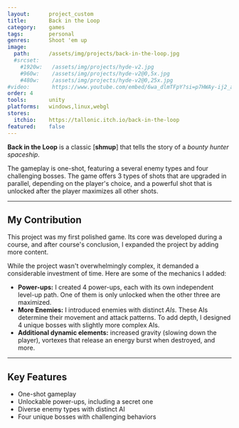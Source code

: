 ```yaml
---
layout:      project_custom
title:       Back in the Loop
category:    games
tags:        personal
genres:      Shoot 'em up
image:
  path:      /assets/img/projects/back-in-the-loop.jpg
  #srcset:
    #1920w:   /assets/img/projects/hyde-v2.jpg
    #960w:    /assets/img/projects/hyde-v2@0,5x.jpg
    #480w:    /assets/img/projects/hyde-v2@0,25x.jpg
#video:       https://www.youtube.com/embed/6wa_dlmTFpY?si=p7HWAy-ij2_aQ1hI
order: 4
tools:       unity
platforms:   windows,linux,webgl
stores:
  itchio:    https://tallonic.itch.io/back-in-the-loop
featured:    false
---
```

<!-- This is commented out. -->

**Back in the Loop** is a classic [**shmup**] that tells the story of a *bounty hunter spaceship*.

The gameplay is one-shot, featuring a several enemy types and four challenging bosses.
The game offers 3 types of shots that are upgraded in parallel, depending on the player's choice, and a powerful shot that is unlocked after the player maximizes all other shots.

***

## My Contribution
This project was my first polished game.
Its core was developed during a course, and after course's conclusion, I expanded the project by adding more content.

While the project wasn't overwhelmingly complex, it demanded a considerable investment of time. Here are some of the mechanics I added:
- **Power-ups:** I created 4 power-ups, each with its own independent level-up path. One of them is only unlocked when the other three are maximized.
- **More Enemies:** I introduced enemies with distinct *AIs*. These AIs determine their movement and attack patterns. To add depth, I designed 4 unique bosses with slightly more complex AIs.
- **Additional dynamic elements:** increased gravity (slowing down the player), vortexes that release an energy burst when destroyed, and more.

***

## Key Features
- One-shot gameplay
- Unlockable power-ups, including a secret one
- Diverse enemy types with distinct AI
- Four unique bosses with challenging behaviors

[shmup]: https://pt.wikipedia.org/wiki/Shoot_%27em_up